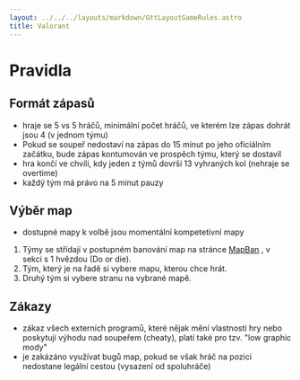 ```yaml
---
layout: ../../../layouts/markdown/GttLayoutGameRules.astro
title: Valorant
---
```

# Pravidla

## Formát zápasů
- hraje se 5 vs 5 hráčů, minimální počet hráčů, ve kterém lze zápas dohrát jsou 4 (v jednom týmu)
-  Pokud se soupeř nedostaví na zápas do 15 minut po jeho oficiálním začátku, bude zápas kontumován ve prospěch týmu, který se dostavil
- hra končí ve chvíli, kdy jeden z týmů dovrší 13 vyhraných kol (nehraje se overtime)
- každý tým má právo na 5 minut pauzy

##  Výběr map
- dostupné mapy k volbě jsou momentální kompetetivní mapy
1.  Týmy se střídají v postupném banování map na stránce [MapBan](https://www.mapban.gg/cs/ban/valorant/custom) ,
 v sekci s 1 hvězdou (Do or die).
2. Tým, který je na řadě si vybere mapu, kterou chce hrát.
3. Druhý tým si vybere stranu na vybrané mapě.

## Zákazy
- zákaz všech externích programů, které nějak mění vlastnosti hry nebo poskytují výhodu nad soupeřem (cheaty), platí také pro tzv. "low graphic mody"
- je zakázáno využívat bugů map, pokud se však hráč na pozici nedostane legální cestou (vysazení od spoluhráče)
